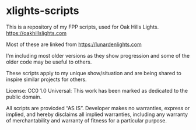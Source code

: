 # xlights-scripts
This is a repository of my FPP scripts, used for Oak Hills Lights. https://oakhillslights.com

Most of these are linked from https://lunardenlights.com

I'm including most older versions as they show progression and some of the older code may be useful to others.

These scripts apply to my unique show/situation and are being shared to inspire similar projects for others.

License: CC0 1.0 Universal: This work has been marked as dedicated to the public domain.

All scripts are provicded ​“AS IS”. Developer makes no warranties, express or implied, and hereby disclaims all implied warranties, including any warranty of merchantability and warranty of fitness for a particular purpose.
